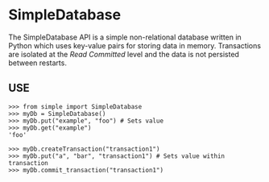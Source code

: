 # SimpleDatabase

The SimpleDatabase API is a simple non-relational database written in Python which uses key-value pairs for storing data in memory. 
Transactions are isolated at the <em>Read Committed</em> level and the data is not persisted between restarts.

## USE
```
>>> from simple import SimpleDatabase
>>> myDb = SimpleDatabase()
>>> myDb.put("example", "foo") # Sets value
>>> myDb.get("example")
'foo'

>>> myDb.createTransaction("transaction1")
>>> myDb.put("a", "bar", "transaction1") # Sets value within transaction
>>> myDb.commit_transaction("transaction1")
```
